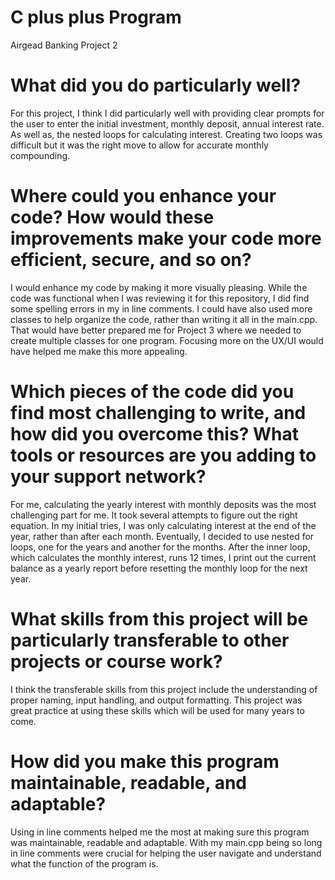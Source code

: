 # C plus plus Program
Airgead Banking Project 2 

# What did you do particularly well?
For this project, I think I did particularly well with providing clear prompts for the user to enter the initial investment, monthly deposit, annual interest rate. As well as, the nested loops for calculating interest. Creating two loops was difficult but it was the right move to allow for accurate monthly compounding. 

# Where could you enhance your code? How would these improvements make your code more efficient, secure, and so on?
I would enhance my code by making it more visually pleasing. While the code was functional when I was reviewing it for this repository, I did find some spelling errors in my in line comments. I could have also used more classes to help organize the code, rather than writing it all in the main.cpp. That would have better prepared me for Project 3 where we needed to create multiple classes for one program. Focusing more on the UX/UI would have helped me make this more appealing. 

# Which pieces of the code did you find most challenging to write, and how did you overcome this? What tools or resources are you adding to your support network?
For me, calculating the yearly interest with monthly deposits was the most challenging part for me. It took several attempts to figure out the right equation. In my initial tries, I was only calculating interest at the end of the year, rather than after each month. Eventually, I decided to use nested for loops, one for the years and another for the months. After the inner loop, which calculates the monthly interest, runs 12 times, I print out the current balance as a yearly report before resetting the monthly loop for the next year.

# What skills from this project will be particularly transferable to other projects or course work?
I think the transferable skills from this project include the understanding of proper naming, input handling, and output formatting. This project was great practice at using these skills which will be used for many years to come. 

# How did you make this program maintainable, readable, and adaptable?
Using in line comments helped me the most at making sure this program was maintainable, readable and adaptable. With my main.cpp being so long in line comments were crucial for helping the user navigate and understand what the function of the program is.
